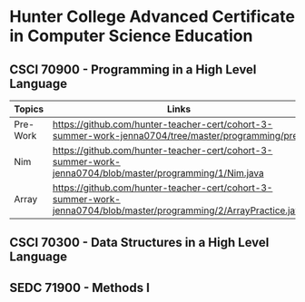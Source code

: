 # Hunter College Advanced Certificate in Computer Science Education

## CSCI 70900 - Programming in a High Level Language

| Topics      | Links              |
|-------------|--------------------|
|Pre-Work|https://github.com/hunter-teacher-cert/cohort-3-summer-work-jenna0704/tree/master/programming/pre|
|Nim|https://github.com/hunter-teacher-cert/cohort-3-summer-work-jenna0704/blob/master/programming/1/Nim.java|
|Array|https://github.com/hunter-teacher-cert/cohort-3-summer-work-jenna0704/blob/master/programming/2/ArrayPractice.java|


## CSCI 70300 - Data Structures in a High Level Language




## SEDC 71900 - Methods I

